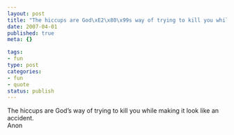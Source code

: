 ```yaml
--- 
layout: post
title: "The hiccups are God\xE2\x80\x99s way of trying to kill you while making it look like an accident."
date: 2007-04-01
published: true
meta: {}

tags: 
- fun
type: post
categories: 
- fun
- quote
status: publish
---
```

The hiccups are God&#8217;s way of trying to kill you while making it look like an accident.<br />Anon

